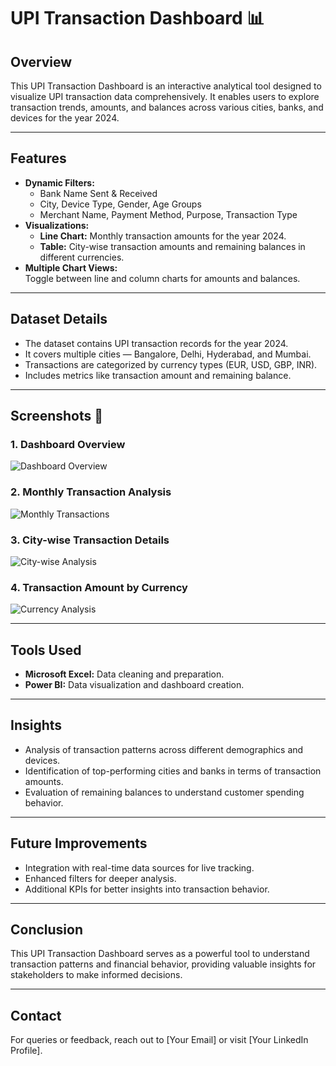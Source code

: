# UPI Transaction Dashboard 📊

## Overview
This UPI Transaction Dashboard is an interactive analytical tool designed to visualize UPI transaction data comprehensively. It enables users to explore transaction trends, amounts, and balances across various cities, banks, and devices for the year 2024.

---

## Features
- **Dynamic Filters:**  
  - Bank Name Sent & Received  
  - City, Device Type, Gender, Age Groups  
  - Merchant Name, Payment Method, Purpose, Transaction Type  
- **Visualizations:**  
  - **Line Chart:** Monthly transaction amounts for the year 2024.  
  - **Table:** City-wise transaction amounts and remaining balances in different currencies.  
- **Multiple Chart Views:**  
  Toggle between line and column charts for amounts and balances.  

---

## Dataset Details
- The dataset contains UPI transaction records for the year 2024.  
- It covers multiple cities — Bangalore, Delhi, Hyderabad, and Mumbai.  
- Transactions are categorized by currency types (EUR, USD, GBP, INR).  
- Includes metrics like transaction amount and remaining balance.  

---

## Screenshots 📸
### 1. Dashboard Overview  
![Dashboard Overview](./screenshots/dashboard_overview.png)

### 2. Monthly Transaction Analysis  
![Monthly Transactions](./screenshots/monthly_transactions.png)

### 3. City-wise Transaction Details  
![City-wise Analysis](./screenshots/city_wise_analysis.png)

### 4. Transaction Amount by Currency  
![Currency Analysis](./screenshots/currency_analysis.png)

---

## Tools Used
- **Microsoft Excel:** Data cleaning and preparation.  
- **Power BI:** Data visualization and dashboard creation.  

---

## Insights
- Analysis of transaction patterns across different demographics and devices.  
- Identification of top-performing cities and banks in terms of transaction amounts.  
- Evaluation of remaining balances to understand customer spending behavior.  

---

## Future Improvements
- Integration with real-time data sources for live tracking.  
- Enhanced filters for deeper analysis.  
- Additional KPIs for better insights into transaction behavior.

---

## Conclusion
This UPI Transaction Dashboard serves as a powerful tool to understand transaction patterns and financial behavior, providing valuable insights for stakeholders to make informed decisions.

---

## Contact
For queries or feedback, reach out to [Your Email] or visit [Your LinkedIn Profile].
